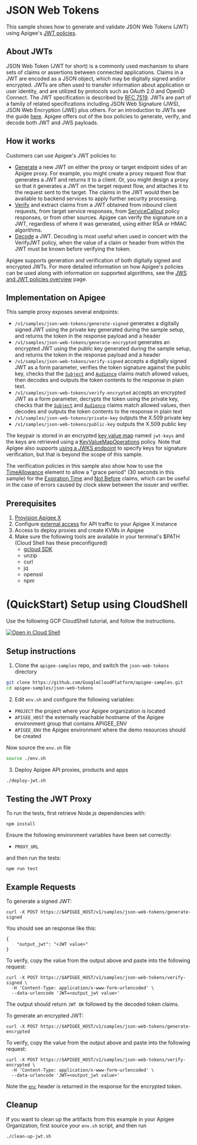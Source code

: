# JSON Web Tokens

This sample shows how to generate and validate JSON Web Tokens (JWT) using Apigee's [JWT policies](https://cloud.google.com/apigee/docs/api-platform/reference/policies/jwt-policies-overview). 

## About JWTs

JSON Web Token (JWT for short) is a commonly used mechanism to share sets of claims or assertions between connected applications. Claims in a JWT are encoded as a JSON object, which may be digitally signed and/or encrypted. JWTs are often used to transfer information about application or user identity, and are utilized by protocols such as OAuth 2.0 and OpenID Connect. The JWT specification is described by [RFC 7519](https://www.rfc-editor.org/rfc/rfc7519). JWTs are part of a family of related specifications including JSON Web Signature (JWS), JSON Web Encryption (JWE) plus others. For an introduction to JWTs see the guide [here](https://jwt.io/introduction).   Apigee offers out of the box policies to generate, verify, and decode both JWT and JWS payloads.

## How it works

Customers can use Apigee's JWT policies to:

* [Generate](https://cloud.google.com/apigee/docs/api-platform/reference/policies/generate-jwt-policy) a new JWT on either the proxy or target endpoint sides of an Apigee proxy. For example, you might create a proxy request flow that generates a JWT and returns it to a client. Or, you might design a proxy so that it generates a JWT on the target request flow, and attaches it to the request sent to the target. The claims in the JWT would then be available to backend services to apply further security processing.
* [Verify](https://cloud.google.com/apigee/docs/api-platform/reference/policies/verify-jwt-policy) and extract claims from a JWT obtained from inbound client requests, from target service responses, from [ServiceCallout](https://cloud.google.com/apigee/docs/api-platform/reference/policies/service-callout-policy) policy responses, or from other sources. Apigee can verify the signature on a JWT, regardless of where it was generated, using either RSA or HMAC algorithms.
* [Decode](https://cloud.google.com/apigee/docs/api-platform/reference/policies/decode-jwt-policy) a JWT. Decoding is most useful when used in concert with the VerifyJWT policy, when the value of a claim or header from within the JWT must be known before verifying the token.

Apigee supports generation and verification of both digitally signed and encrypted JWTs. For more detailed information on how Apigee's policies can be used along with information on supported algorithms, see the [JWS and JWT policies overview](https://cloud.google.com/apigee/docs/api-platform/reference/policies/jwt-policies-overview) page.

## Implementation on Apigee 

This sample proxy exposes several endpoints:
* `/v1/samples/json-web-tokens/generate-signed` generates a digitally signed JWT using the private key generated during the sample setup, and returns the token in the response payload and a header
* `/v1/samples/json-web-tokens/generate-encrypted` generates an encrypted JWT using the public key generated during the sample setup, and returns the token in the response payload and a header
* `/v1/samples/json-web-tokens/verify-signed` accepts a digitally signed JWT as a form parameter, verifies the token signature against the public key, checks that the [`Subject`](https://www.rfc-editor.org/rfc/rfc7519#section-4.1.2) and [`Audience`](https://www.rfc-editor.org/rfc/rfc7519#section-4.1.3) claims match allowed values, then decodes and outputs the token contents to the response in plain text.
* `/v1/samples/json-web-tokens/verify-encrypted` accepts an encrypted JWT as a form parameter, decrypts the token using the private key, checks that the [`Subject`](https://www.rfc-editor.org/rfc/rfc7519#section-4.1.2) and [`Audience`](https://www.rfc-editor.org/rfc/rfc7519#section-4.1.3) claims match allowed values, then decodes and outputs the token contents to the response in plain text
* `/v1/samples/json-web-tokens/private-key` outputs the X.509 private key
* `/v1/samples/json-web-tokens/public-key` outputs the X.509 public key

The keypair is stored in an encrypted [key value map](https://cloud.google.com/apigee/docs/api-platform/cache/key-value-maps) named `jwt-keys` and the keys are retrieved using a [KeyValueMapOperations](https://cloud.google.com/apigee/docs/api-platform/reference/policies/key-value-map-operations-policy) policy. Note that Apigee also supports [using a JWKS endpoint](https://cloud.google.com/apigee/docs/api-platform/reference/policies/jwt-policies-overview#usingajsonwebkeysetjwkstoverifyajwt) to specify keys for signature verification, but that is beyond the scope of this sample.

The verification policies in this sample also show how to use the [TimeAllowance](https://cloud.google.com/apigee/docs/api-platform/reference/policies/verify-jwt-policy#timeallowance) element to allow a "grace period" (30 seconds in this sample) for the [Expiration Time](https://www.rfc-editor.org/rfc/rfc7519#section-4.1.4) and [Not Before](https://www.rfc-editor.org/rfc/rfc7519#section-4.1.5) claims, which can be useful in the case of errors caused by clock skew between the issuer and verifier.

## Prerequisites
1. [Provision Apigee X](https://cloud.google.com/apigee/docs/api-platform/get-started/provisioning-intro)
2. Configure [external access](https://cloud.google.com/apigee/docs/api-platform/get-started/configure-routing#external-access) for API traffic to your Apigee X instance
3. Access to deploy proxies and create KVMs in Apigee
4. Make sure the following tools are available in your terminal's $PATH (Cloud Shell has these preconfigured)
    * [gcloud SDK](https://cloud.google.com/sdk/docs/install)
    * unzip
    * curl
    * jq
    * openssl
    * npm

# (QuickStart) Setup using CloudShell

Use the following GCP CloudShell tutorial, and follow the instructions.

[![Open in Cloud Shell](https://gstatic.com/cloudssh/images/open-btn.png)](https://ssh.cloud.google.com/cloudshell/open?cloudshell_git_repo=https://github.com/GoogleCloudPlatform/apigee-samples&cloudshell_git_branch=main&cloudshell_workspace=.&cloudshell_tutorial=json-web-tokens/docs/cloudshell-tutorial.md)

## Setup instructions

1. Clone the `apigee-samples` repo, and switch the `json-web-tokens` directory


```bash
git clone https://github.com/GoogleCloudPlatform/apigee-samples.git
cd apigee-samples/json-web-tokens
```

2. Edit `env.sh` and configure the following variables:

* `PROJECT` the project where your Apigee organization is located
* `APIGEE_HOST` the externally reachable hostname of the Apigee environment group that contains APIGEE_ENV
* `APIGEE_ENV` the Apigee environment where the demo resources should be created

Now source the `env.sh` file

```bash
source ./env.sh
```

3. Deploy Apigee API proxies, products and apps

```bash
./deploy-jwt.sh
```

## Testing the JWT Proxy

To run the tests, first retrieve Node.js dependencies with:
```
npm install
```
Ensure the following environment variables have been set correctly:
* `PROXY_URL`

and then run the tests:
```
npm run test
```

## Example Requests

To generate a signed JWT:
```
curl -X POST https://$APIGEE_HOST/v1/samples/json-web-tokens/generate-signed
```

You should see an response like this:
```
{
    "output_jwt": "<JWT value>"
}
```

To verify, copy the value from the output above and paste into the following request:
```
curl -X POST https://$APIGEE_HOST/v1/samples/json-web-tokens/verify-signed \
  -H 'Content-Type: application/x-www-form-urlencoded' \
  --data-urlencode 'JWT=<output_jwt value>'
```

The output should return `JWT OK` followed by the decoded token claims.

To generate an encrypted JWT:
```
curl -X POST https://$APIGEE_HOST/v1/samples/json-web-tokens/generate-encrypted
```

To verify, copy the value from the output above and paste into the following request:
```
curl -X POST https://$APIGEE_HOST/v1/samples/json-web-tokens/verify-encrypted \
  -H 'Content-Type: application/x-www-form-urlencoded' \
  --data-urlencode 'JWT=<output_jwt value>'
```
Note the [`enc`](https://www.rfc-editor.org/rfc/rfc7516#section-4.1.2) header is returned in the response for the encrypted token.

## Cleanup

If you want to clean up the artifacts from this example in your Apigee Organization, first source your `env.sh` script, and then run

```bash
./clean-up-jwt.sh
```